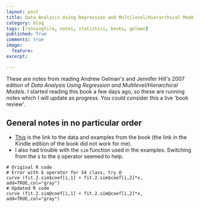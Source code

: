 ```yaml
---
layout: post
title: Data Analysis Using Regression and Multilevel/Hierarchical Models
category: blog
tags: [runningfile, notes, statistics, books, gelman]
published: True
comments: true
image:
  feature:
excerpt:

---
```


These are notes from reading Andrew Gelman's and Jennifer Hill's 2007 edition of _Data Analysis Using Regression and Multilevel/Hierarchical Models_. I started reading this book a few days ago, so these are running notes which I will update as progress. You could consider this a live 'book review'.

## General notes in no particular order

- [This](http://www.stat.columbia.edu/~gelman/arm/software/) is the link to the data and examples from the book (the link in the Kindle edition of the book did not work for me).
- I also had trouble with the `sim` function used in the examples. Switching from the `$` to the `@` operator seemed to help.


```{R}
# Original R code
# Error with $ operator for S4 class, try @
curve (fit.2.sim$coef[i,1] + fit.2.sim$coef[i,2]*x, add=TRUE,col="gray")
# Updated R code
curve (fit.2.sim@coef[i,1] + fit.2.sim@coef[i,2]*x, add=TRUE,col="gray")
```
